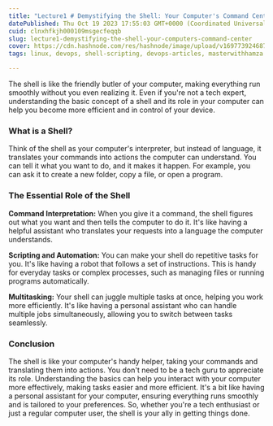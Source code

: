 ```yaml
---
title: "Lecture1 # Demystifying the Shell: Your Computer's Command Center"
datePublished: Thu Oct 19 2023 17:55:03 GMT+0000 (Coordinated Universal Time)
cuid: clnxhfkjh000109msgecfeqqb
slug: lecture1-demystifying-the-shell-your-computers-command-center
cover: https://cdn.hashnode.com/res/hashnode/image/upload/v1697739246878/b2b8497a-04d0-4811-8a27-dcdbdc893c88.png
tags: linux, devops, shell-scripting, devops-articles, masterwithhamza

---
```


The shell is like the friendly butler of your computer, making everything run smoothly without you even realizing it. Even if you're not a tech expert, understanding the basic concept of a shell and its role in your computer can help you become more efficient and in control of your device.

### **What is a Shell?**

Think of the shell as your computer's interpreter, but instead of language, it translates your commands into actions the computer can understand. You can tell it what you want to do, and it makes it happen. For example, you can ask it to create a new folder, copy a file, or open a program.

### **The Essential Role of the Shell**

**Command Interpretation:** When you give it a command, the shell figures out what you want and then tells the computer to do it. It's like having a helpful assistant who translates your requests into a language the computer understands.

**Scripting and Automation:** You can make your shell do repetitive tasks for you. It's like having a robot that follows a set of instructions. This is handy for everyday tasks or complex processes, such as managing files or running programs automatically.

**Multitasking:** Your shell can juggle multiple tasks at once, helping you work more efficiently. It's like having a personal assistant who can handle multiple jobs simultaneously, allowing you to switch between tasks seamlessly.

### **Conclusion**

The shell is like your computer's handy helper, taking your commands and translating them into actions. You don't need to be a tech guru to appreciate its role. Understanding the basics can help you interact with your computer more effectively, making tasks easier and more efficient. It's a bit like having a personal assistant for your computer, ensuring everything runs smoothly and is tailored to your preferences. So, whether you're a tech enthusiast or just a regular computer user, the shell is your ally in getting things done.